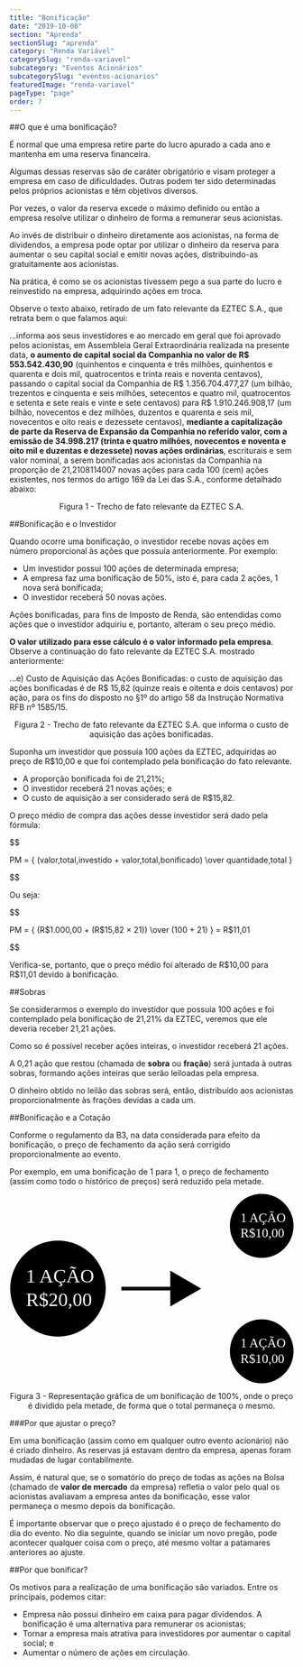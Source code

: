 ```yaml
---
title: "Bonificação"
date: "2019-10-08"
section: "Aprenda"
sectionSlug: "aprenda"
category: "Renda Variável"
categorySlug: "renda-variavel"
subcategory: "Eventos Acionários"
subcategorySlug: "eventos-acionarios"
featuredImage: "renda-variavel"
pageType: "page"
order: 7
---
```


##O que é uma bonificação?

É normal que uma empresa retire parte do lucro apurado a cada ano e mantenha em uma reserva financeira. 

Algumas dessas reservas são de caráter obrigatório e visam proteger a empresa em caso de dificuldades. Outras podem ter sido determinadas pelos próprios acionistas e têm objetivos diversos.

Por vezes, o valor da reserva excede o máximo definido ou então a empresa resolve utilizar o dinheiro de forma a remunerar seus acionistas.

Ao invés de distribuir o dinheiro diretamente aos acionistas, na forma de dividendos, a empresa pode optar por utilizar o dinheiro da reserva para aumentar o seu capital social e emitir novas ações, distribuindo-as gratuitamente aos acionistas.

Na prática, é como se os acionistas tivessem pego a sua parte do lucro e reinvestido na empresa, adquirindo ações em troca.

Observe o texto abaixo, retirado de um fato relevante da EZTEC S.A., que retrata bem o que falamos aqui:

<div class="citacao" id="figura1">

...informa aos seus investidores e ao mercado em geral que foi aprovado pelos acionistas, em Assembleia Geral Extraordinária realizada na presente data, **o aumento de capital social da Companhia no valor de R\$ 553.542.430,90** (quinhentos e cinquenta e três milhões, quinhentos e quarenta e dois mil, quatrocentos e trinta reais e noventa centavos), passando o capital social da Companhia de R\$ 1.356.704.477,27 (um bilhão, trezentos e cinquenta e seis milhões, setecentos e quatro mil, quatrocentos e setenta e sete reais e vinte e sete centavos) para R\$ 1.910.246.908,17 (um bilhão, novecentos e dez milhões, duzentos e quarenta e seis mil, novecentos e oito reais e dezessete centavos), **mediante a capitalização de parte da Reserva de Expansão da Companhia no referido valor, com a emissão de 34.998.217 (trinta e quatro milhões, novecentos e noventa e oito mil e duzentas e dezessete) novas ações ordinárias**, escriturais e sem valor nominal, a serem bonificadas aos acionistas da Companhia na proporção de 21,2108114007 novas ações para cada 100 (cem) ações existentes, nos termos do artigo 169 da Lei das S.A., conforme detalhado abaixo: 


</div>

<p class="legenda" style="text-align:center;">Figura 1 - Trecho de fato relevante da EZTEC S.A.</p>


##Bonificação e o Investidor

Quando ocorre uma bonificação, o investidor recebe novas ações em número proporcional às ações que possuía anteriormente. Por exemplo:

- Um investidor possui 100 ações de determinada empresa;
- A empresa faz uma bonificação de 50%, isto é, para cada 2 ações, 1 nova será bonificada;
- O investidor receberá 50 novas ações.

Ações bonificadas, para fins de Imposto de Renda, são entendidas como ações que o investidor adquiriu e, portanto, alteram o seu preço médio.

**O valor utilizado para esse cálculo é o valor informado pela empresa**. Observe a continuação do fato relevante da EZTEC S.A. mostrado anteriormente:

<div class="citacao" id="figura2">

...e) Custo de Aquisição das Ações Bonificadas: o custo de aquisição das ações bonificadas é de R\$ 15,82 (quinze reais e oitenta e dois centavos) por ação, para os fins do disposto no §1º do artigo 58 da Instrução Normativa RFB nº 1585/15. 


</div>

<p class="legenda" style="text-align:center;">Figura 2 - Trecho de fato relevante da EZTEC S.A. que informa o custo de aquisição das ações bonificadas.</p>

Suponha um investidor que possuía 100 ações da EZTEC, adquiridas ao preço de R\$10,00 e que foi contemplado pela bonificação do fato relevante.

- A proporção bonificada foi de 21,21%;
- O investidor receberá 21 novas ações; e
- O custo de aquisição a ser considerado será de R\$15,82.

O preço médio de compra das ações desse investidor será dado pela fórmula:

$$

PM = { (valor\,total\,investido + valor\,total\,bonificado) \over quantidade\,total }

$$

Ou seja:

$$

PM = { (R\$1.000,00 + (R\$15,82 × 21)) \over (100 + 21) } = R\$11,01

$$

Verifica-se, portanto, que o preço médio foi alterado de R\$10,00 para R\$11,01 devido à bonificação.

##Sobras

Se considerarmos o exemplo do investidor que possuía 100 ações e foi contemplado pela bonificação de 21,21% da EZTEC, veremos que ele deveria receber 21,21 ações.

Como so é possível receber ações inteiras, o investidor receberá 21 ações.

A 0,21 ação que restou (chamada de **sobra** ou **fração**) será juntada à outras sobras, formando ações inteiras que serão leiloadas pela empresa.

O dinheiro obtido no leilão das sobras será, então, distribuído aos acionistas proporcionalmente às frações devidas a cada um.

##Bonificação e a Cotação

Conforme o regulamento da B3, na data considerada para efeito da bonificação, o preço de fechamento da ação será corrigido proporcionalmente ao evento.

Por exemplo, em uma bonificação de 1 para 1, o preço de fechamento (assim como todo o histórico de preços) será reduzido pela metade.

<div style="text-align:center;">

<svg viewBox="0 0 600 400" class="svg-vertical-limit" preserveAspectRatio="xMidYMax meet" id="figura3">
<style type="text/css">
	.st0-desdobramento{fill:#FFFFFF;}
	.st1-desdobramento{font-family:'MyriadPro-Regular';}
	.st2-desdobramento{font-size:27.2005px;}
	.st3-desdobramento{font-size:40.8008px;}
</style>
<g>
	<ellipse cx="532.8" cy="67.6" rx="67.2" ry="67.6"/>
	<text transform="matrix(1 0 0 1 487.7383 59.2869)"><tspan x="0" y="0" class="st0-desdobramento st1-desdobramento st2-desdobramento">1 AÇÃO</tspan><tspan x="0" y="32.6" class="st0-desdobramento st1-desdobramento st2-desdobramento">R$10,00</tspan></text>
</g>
<g>
	<ellipse cx="532.8" cy="332.4" rx="67.2" ry="67.6"/>
	<text transform="matrix(1 0 0 1 487.7383 324.0396)"><tspan x="0" y="0" class="st0-desdobramento st1-desdobramento st2-desdobramento">1 AÇÃO</tspan><tspan x="0" y="32.6" class="st0-desdobramento st1-desdobramento st2-desdobramento">R$10,00</tspan></text>
</g>
<g>
	<ellipse cx="102.4" cy="200" rx="100.9" ry="101.4"/>
	<text transform="matrix(1 0 0 1 34.8457 187.4945)"><tspan x="0" y="0" class="st0-desdobramento st1-desdobramento st3-desdobramento">1 AÇÃO</tspan><tspan x="0" y="49" class="st0-desdobramento st1-desdobramento st3-desdobramento">R$20,00</tspan></text>
</g>
<polygon points="404.9,200 339.7,162.3 339.7,196.2 236.4,196.2 236.4,203.8 339.7,203.8 339.7,237.7 "/>
<rect x="-25.3" y="552" style="fill:none;" width="2.7" height="42.7"/>
</svg>

</div>

<p class="legenda" style="text-align:center;">Figura 3 - Representação gráfica de um bonificação de 100%, onde o preço é dividido pela metade, de forma que o total permaneça o mesmo.</p>

###Por que ajustar o preço?

Em uma bonificação (assim como em qualquer outro evento acionário) não é criado dinheiro. As reservas já estavam dentro da empresa, apenas foram mudadas de lugar contabilmente.

Assim, é natural que, se o somatório do preço de todas as ações na Bolsa (chamado de **valor de mercado** da empresa) refletia o valor pelo qual os acionistas avaliavam a empresa antes da bonificação, esse valor permaneça o mesmo depois da bonificação.

É importante observar que o preço ajustado é o preço de fechamento do dia do evento. No dia seguinte, quando se iniciar um novo pregão, pode acontecer qualquer coisa com o preço, até mesmo voltar a patamares anteriores ao ajuste.

##Por que bonificar?

Os motivos para a realização de uma bonificação são variados. Entre os principais, podemos citar:

- Empresa não possui dinheiro em caixa para pagar dividendos. A bonificação é uma alternativa para remunerar os acionistas;
- Tornar a empresa mais atrativa para investidores por aumentar o capital social; e
- Aumentar o número de ações em circulação.